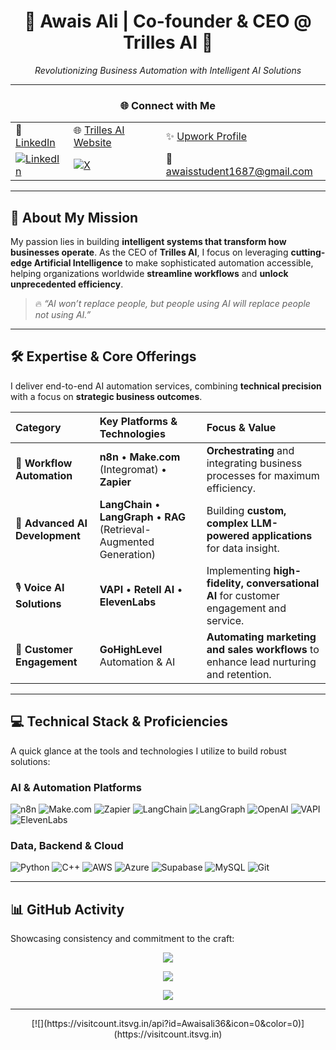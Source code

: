 <div align="center">

# 👋 Awais Ali | Co-founder & CEO @ Trilles AI 🚀

_Revolutionizing Business Automation with Intelligent AI Solutions_

---

### 🌐 Connect with Me

| | | |
| :-- | :-- | :-- |
| 💼 [LinkedIn](https://www.linkedin.com/in/awais-ali-93115237b) | 🌐 [Trilles AI Website](https://trilles.ai) | ✨ [Upwork Profile](https://www.upwork.com/) |
| [![LinkedIn](https://img.shields.io/badge/LinkedIn-%230077B5.svg?logo=linkedin&logoColor=white)](https://linkedin.com/in/https://www.linkedin.com/in/awais-ali-93115237b) | [![X](https://img.shields.io/badge/X-black.svg?logo=X&logoColor=white)](https://x.com/https://x.com/AwaisAli181673?t=bskYe_eWa_wk60Qvei4qzg&s=09) | 📧 awaisstudent1687@gmail.com |

</div>

---

## 🌟 About My Mission

My passion lies in building **intelligent systems that transform how businesses operate**. As the CEO of **Trilles AI**, I focus on leveraging **cutting-edge Artificial Intelligence** to make sophisticated automation accessible, helping organizations worldwide **streamline workflows** and **unlock unprecedented efficiency**.

> 🔥 *“AI won’t replace people, but people using AI will replace people not using AI.”*

---

## 🛠️ Expertise & Core Offerings

I deliver end-to-end AI automation services, combining **technical precision** with a focus on **strategic business outcomes**.

| Category | Key Platforms & Technologies | Focus & Value |
| :--- | :--- | :--- |
| 🤖 **Workflow Automation** | **n8n** • **Make.com** (Integromat) • **Zapier** | **Orchestrating** and integrating business processes for maximum efficiency. |
| 🧠 **Advanced AI Development** | **LangChain** • **LangGraph** • **RAG** (Retrieval-Augmented Generation) | Building **custom, complex LLM-powered applications** for data insight. |
| 🎙️ **Voice AI Solutions** | **VAPI** • **Retell AI** • **ElevenLabs** | Implementing **high-fidelity, conversational AI** for customer engagement and service. |
| 💬 **Customer Engagement** | **GoHighLevel** Automation & AI | **Automating marketing and sales workflows** to enhance lead nurturing and retention. |

---

## 💻 Technical Stack & Proficiencies

A quick glance at the tools and technologies I utilize to build robust solutions:

### AI & Automation Platforms
![n8n](https://img.shields.io/badge/n8n-%23E31C5F.svg?style=for-the-badge&logo=n8n&logoColor=white) 
![Make.com](https://img.shields.io/badge/Make.com-%230078D7.svg?style=for-the-badge&logo=make&logoColor=white) 
![Zapier](https://img.shields.io/badge/Zapier-%23FF4A00.svg?style=for-the-badge&logo=zapier&logoColor=white) 
![LangChain](https://img.shields.io/badge/LangChain-%2300A67E.svg?style=for-the-badge&logo=chainlink&logoColor=white) 
![LangGraph](https://img.shields.io/badge/LangGraph-%23121011.svg?style=for-the-badge&logo=graph&logoColor=white) 
![OpenAI](https://img.shields.io/badge/OpenAI-%23412991.svg?style=for-the-badge&logo=openai&logoColor=white)
![VAPI](https://img.shields.io/badge/VAPI-%23000000.svg?style=for-the-badge&logo=voipdotms&logoColor=white) 
![ElevenLabs](https://img.shields.io/badge/ElevenLabs-%23FF6F00.svg?style=for-the-badge&logo=elevenlabs&logoColor=white)

### Data, Backend & Cloud
![Python](https://img.shields.io/badge/python-3670A0?style=for-the-badge&logo=python&logoColor=ffdd54) 
![C++](https://img.shields.io/badge/c++-%2300599C.svg?style=for-the-badge&logo=c%2B%2B&logoColor=white) 
![AWS](https://img.shields.io/badge/AWS-%23FF9900.svg?style=for-the-badge&logo=amazon-aws&logoColor=white) 
![Azure](https://img.shields.io/badge/azure-%230072C6.svg?style=for-the-badge&logo=microsoftazure&logoColor=white) 
![Supabase](https://img.shields.io/badge/Supabase-%233FCF8E.svg?style=for-the-badge&logo=supabase&logoColor=white) 
![MySQL](https://img.shields.io/badge/mysql-4479A1.svg?style=for-the-badge&logo=mysql&logoColor=white) 
![Git](https://img.shields.io/badge/git-%23F05033.svg?style=for-the-badge&logo=git&logoColor=white)

---

## 📊 GitHub Activity

Showcasing consistency and commitment to the craft:

<div align="center">
  
  ![](https://github-readme-stats.vercel.app/api?username=Awaisali36&theme=swift&hide_border=true&show_icons=true&include_all_commits=true&count_private=true)
  
  ![](https://nirzak-streak-stats.vercel.app/?user=Awaisali36&theme=swift&hide_border=true)
  
  ![](https://github-readme-stats.vercel.app/api/top-langs/?username=Awaisali36&theme=swift&hide_border=true&layout=compact)
</div>

---
<div align="center">
  [![](https://visitcount.itsvg.in/api?id=Awaisali36&icon=0&color=0)](https://visitcount.itsvg.in)
</div>
